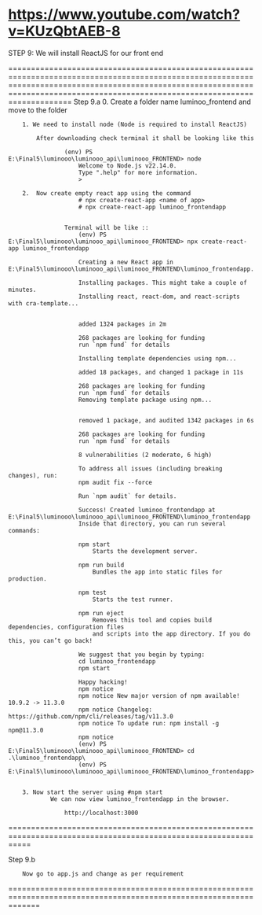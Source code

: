 
https://www.youtube.com/watch?v=KUzQbtAEB-8
======================================================================================================================================================================================================================================

STEP 9: We will install ReactJS for our front end 

======================================================================================================================================================================================================================================
Step 9.a 
        0. Create a folder name luminoo_frontend and move to the folder 

        1. We need to install node (Node is required to install ReactJS)

            After downloading check terminal it shall be looking like this 

                    (env) PS E:\Final5\luminooo\luminooo_api\luminooo_FRONTEND> node
                        Welcome to Node.js v22.14.0.
                        Type ".help" for more information.
                        >

        2.  Now create empty react app using the command
                        # npx create-react-app <name of app>
                        # npx create-react-app luminoo_frontendapp


                    Terminal will be like ::
                        (env) PS E:\Final5\luminooo\luminooo_api\luminooo_FRONTEND> npx create-react-app luminoo_frontendapp

                        Creating a new React app in E:\Final5\luminooo\luminooo_api\luminooo_FRONTEND\luminoo_frontendapp.

                        Installing packages. This might take a couple of minutes.
                        Installing react, react-dom, and react-scripts with cra-template...


                        added 1324 packages in 2m

                        268 packages are looking for funding
                        run `npm fund` for details

                        Installing template dependencies using npm...

                        added 18 packages, and changed 1 package in 11s

                        268 packages are looking for funding
                        run `npm fund` for details
                        Removing template package using npm...


                        removed 1 package, and audited 1342 packages in 6s

                        268 packages are looking for funding
                        run `npm fund` for details

                        8 vulnerabilities (2 moderate, 6 high)

                        To address all issues (including breaking changes), run:
                        npm audit fix --force

                        Run `npm audit` for details.

                        Success! Created luminoo_frontendapp at E:\Final5\luminooo\luminooo_api\luminooo_FRONTEND\luminoo_frontendapp
                        Inside that directory, you can run several commands:

                        npm start
                            Starts the development server.

                        npm run build
                            Bundles the app into static files for production.

                        npm test
                            Starts the test runner.

                        npm run eject
                            Removes this tool and copies build dependencies, configuration files
                            and scripts into the app directory. If you do this, you can’t go back!

                        We suggest that you begin by typing:
                        cd luminoo_frontendapp
                        npm start

                        Happy hacking!
                        npm notice
                        npm notice New major version of npm available! 10.9.2 -> 11.3.0
                        npm notice Changelog: https://github.com/npm/cli/releases/tag/v11.3.0
                        npm notice To update run: npm install -g npm@11.3.0
                        npm notice
                        (env) PS E:\Final5\luminooo\luminooo_api\luminooo_FRONTEND> cd .\luminoo_frontendapp\
                        (env) PS E:\Final5\luminooo\luminooo_api\luminooo_FRONTEND\luminoo_frontendapp> 


        3. Now start the server using #npm start
                We can now view luminoo_frontendapp in the browser.

                    http://localhost:3000



=================================================================================================================

Step 9.b

        Now go to app.js and change as per requirement 

        

===================================================================================================================